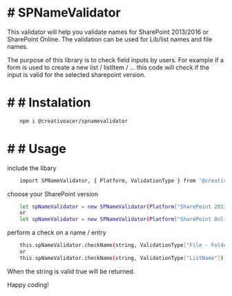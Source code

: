 # # SPNameValidator

This validator will help you validate names for SharePoint 2013/2016 or SharePoint Online.
The validation can be used for Lib/list names and file names.

The purpose of this library is to check field inputs by users.
For example if a form is used to create a new list / listItem / ... this code will check if the input is valid for the selected sharepoint version.

# # # Instalation
```bash
    npm i @creativeacer/spnamevalidator
```


# # # Usage

include the libary
```bash
    import SPNameValidator, { Platform, ValidationType } from '@creativeacer/spnamevalidator/SPNameValidator';
```

choose your SharePoint version
```bash
    let spNameValidator = new SPNameValidator(Platform["SharePoint 2013 - 2016"]);
    or
    let spNameValidator = new SPNameValidator(Platform["SharePoint Online"]);
```

perform a check on a name / entry 
```bash
    this.spNameValidator.checkName(string, ValidationType["File - Folder"]);
    or
    this.spNameValidator.checkName(string, ValidationType["ListName"]);
```

When the string is valid true will be returned.

Happy coding!

